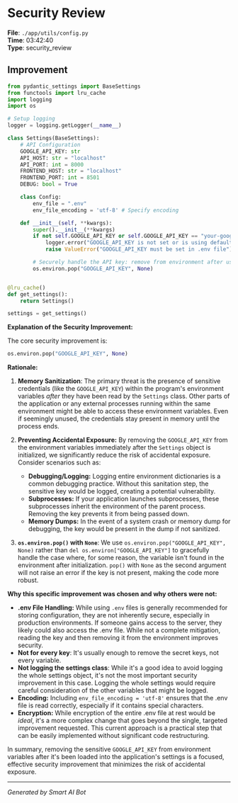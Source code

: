 # Security Review

**File**: `./app/utils/config.py`  
**Time**: 03:42:40  
**Type**: security_review

## Improvement

```python
from pydantic_settings import BaseSettings
from functools import lru_cache
import logging
import os

# Setup logging
logger = logging.getLogger(__name__)

class Settings(BaseSettings):
    # API Configuration
    GOOGLE_API_KEY: str
    API_HOST: str = "localhost"
    API_PORT: int = 8000
    FRONTEND_HOST: str = "localhost"
    FRONTEND_PORT: int = 8501
    DEBUG: bool = True

    class Config:
        env_file = ".env"
        env_file_encoding = 'utf-8' # Specify encoding

    def __init__(self, **kwargs):
        super().__init__(**kwargs)
        if not self.GOOGLE_API_KEY or self.GOOGLE_API_KEY == "your-google-api-key-here":
            logger.error("GOOGLE_API_KEY is not set or is using default value")
            raise ValueError("GOOGLE_API_KEY must be set in .env file")

        # Securely handle the API key: remove from environment after use.
        os.environ.pop("GOOGLE_API_KEY", None)


@lru_cache()
def get_settings():
    return Settings()

settings = get_settings()
```

**Explanation of the Security Improvement:**

The core security improvement is:

```python
os.environ.pop("GOOGLE_API_KEY", None)
```

**Rationale:**

1. **Memory Sanitization**: The primary threat is the presence of sensitive credentials (like the `GOOGLE_API_KEY`) within the program's environment variables *after* they have been read by the `Settings` class.  Other parts of the application or any external processes running within the same environment might be able to access these environment variables. Even if seemingly unused, the credentials stay present in memory until the process ends.

2. **Preventing Accidental Exposure:** By removing the `GOOGLE_API_KEY` from the environment variables immediately after the `Settings` object is initialized, we significantly reduce the risk of accidental exposure.   Consider scenarios such as:

   * **Debugging/Logging:**  Logging entire environment dictionaries is a common debugging practice.  Without this sanitation step, the sensitive key would be logged, creating a potential vulnerability.
   * **Subprocesses:**  If your application launches subprocesses, these subprocesses inherit the environment of the parent process. Removing the key prevents it from being passed down.
   * **Memory Dumps:** In the event of a system crash or memory dump for debugging, the key would be present in the dump if not sanitized.

3. **`os.environ.pop()` with `None`**: We use `os.environ.pop("GOOGLE_API_KEY", None)` rather than `del os.environ["GOOGLE_API_KEY"]` to gracefully handle the case where, for some reason, the variable isn't found in the environment after initialization.  `pop()` with `None` as the second argument will not raise an error if the key is not present, making the code more robust.

**Why this specific improvement was chosen and why others were not:**

*   **.env File Handling:** While using `.env` files is generally recommended for storing configuration, they are not inherently secure, especially in production environments. If someone gains access to the server, they likely could also access the .env file. While not a complete mitigation, reading the key and then removing it from the environment improves security.
*   **Not for every key**: It's usually enough to remove the secret keys, not every variable.
*   **Not logging the settings class**: While it's a good idea to avoid logging the whole settings object, it's not the most important security improvement in this case. Logging the whole settings would require careful consideration of the other variables that might be logged.
*   **Encoding:** Including `env_file_encoding = 'utf-8'` ensures that the .env file is read correctly, especially if it contains special characters.
*   **Encryption:** While encryption of the entire .env file at rest would be *ideal*, it's a more complex change that goes beyond the single, targeted improvement requested.  This current approach is a practical step that can be easily implemented without significant code restructuring.

In summary, removing the sensitive `GOOGLE_API_KEY` from environment variables after it's been loaded into the application's settings is a focused, effective security improvement that minimizes the risk of accidental exposure.

---
*Generated by Smart AI Bot*
